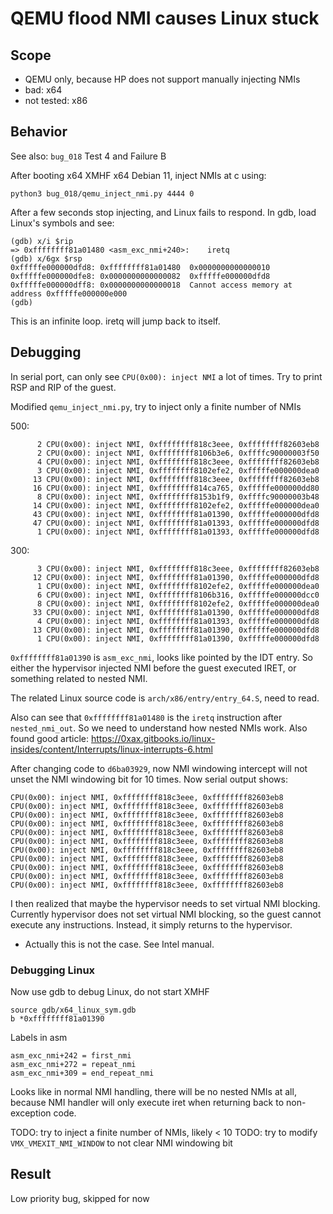# QEMU flood NMI causes Linux stuck

## Scope
* QEMU only, because HP does not support manually injecting NMIs
* bad: x64
* not tested: x86

## Behavior
See also: `bug_018` Test 4 and Failure B

After booting x64 XMHF x64 Debian 11, inject NMIs at c using:
```
python3 bug_018/qemu_inject_nmi.py 4444 0
```

After a few seconds stop injecting, and Linux fails to respond. In gdb, load
Linux's symbols and see:
```
(gdb) x/i $rip
=> 0xffffffff81a01480 <asm_exc_nmi+240>:	iretq  
(gdb) x/6gx $rsp
0xfffffe000000dfd8:	0xffffffff81a01480	0x0000000000000010
0xfffffe000000dfe8:	0x0000000000000082	0xfffffe000000dfd8
0xfffffe000000dff8:	0x0000000000000018	Cannot access memory at address 0xfffffe000000e000
(gdb) 
```

This is an infinite loop. iretq will jump back to itself.

## Debugging

In serial port, can only see `CPU(0x00): inject NMI` a lot of times. Try to
print RSP and RIP of the guest.

Modified `qemu_inject_nmi.py`, try to inject only a finite number of NMIs

500:
```
      2 CPU(0x00): inject NMI, 0xffffffff818c3eee, 0xffffffff82603eb8
      2 CPU(0x00): inject NMI, 0xffffffff8106b3e6, 0xffffc90000003f50
      4 CPU(0x00): inject NMI, 0xffffffff818c3eee, 0xffffffff82603eb8
      3 CPU(0x00): inject NMI, 0xffffffff8102efe2, 0xfffffe000000dea0
     13 CPU(0x00): inject NMI, 0xffffffff818c3eee, 0xffffffff82603eb8
     16 CPU(0x00): inject NMI, 0xffffffff814ca765, 0xfffffe000000dd80
      8 CPU(0x00): inject NMI, 0xffffffff8153b1f9, 0xffffc90000003b48
     14 CPU(0x00): inject NMI, 0xffffffff8102efe2, 0xfffffe000000dea0
     43 CPU(0x00): inject NMI, 0xffffffff81a01390, 0xfffffe000000dfd8
     47 CPU(0x00): inject NMI, 0xffffffff81a01393, 0xfffffe000000dfd8
      1 CPU(0x00): inject NMI, 0xffffffff81a01393, 0xfffffe000000dfd8
```

300:
```
      3 CPU(0x00): inject NMI, 0xffffffff818c3eee, 0xffffffff82603eb8
     12 CPU(0x00): inject NMI, 0xffffffff81a01390, 0xfffffe000000dfd8
      1 CPU(0x00): inject NMI, 0xffffffff8102efe2, 0xfffffe000000dea0
      6 CPU(0x00): inject NMI, 0xffffffff8106b316, 0xfffffe000000dcc0
      8 CPU(0x00): inject NMI, 0xffffffff8102efe2, 0xfffffe000000dea0
     33 CPU(0x00): inject NMI, 0xffffffff81a01390, 0xfffffe000000dfd8
      4 CPU(0x00): inject NMI, 0xffffffff81a01393, 0xfffffe000000dfd8
     13 CPU(0x00): inject NMI, 0xffffffff81a01390, 0xfffffe000000dfd8
      1 CPU(0x00): inject NMI, 0xffffffff81a01390, 0xfffffe000000dfd8
```

`0xffffffff81a01390` is `asm_exc_nmi`, looks like pointed by the IDT entry. So
either the hypervisor injected NMI before the guest executed IRET, or something
related to nested NMI.

The related Linux source code is `arch/x86/entry/entry_64.S`, need to read.

Also can see that `0xffffffff81a01480` is the `iretq` instruction after
`nested_nmi_out`. So we need to understand how nested NMIs work. Also found
good article:
<https://0xax.gitbooks.io/linux-insides/content/Interrupts/linux-interrupts-6.html>

After changing code to `d6ba03929`, now NMI windowing intercept will not unset
the NMI windowing bit for 10 times. Now serial output shows:
```
CPU(0x00): inject NMI, 0xffffffff818c3eee, 0xffffffff82603eb8
CPU(0x00): inject NMI, 0xffffffff818c3eee, 0xffffffff82603eb8
CPU(0x00): inject NMI, 0xffffffff818c3eee, 0xffffffff82603eb8
CPU(0x00): inject NMI, 0xffffffff818c3eee, 0xffffffff82603eb8
CPU(0x00): inject NMI, 0xffffffff818c3eee, 0xffffffff82603eb8
CPU(0x00): inject NMI, 0xffffffff818c3eee, 0xffffffff82603eb8
CPU(0x00): inject NMI, 0xffffffff818c3eee, 0xffffffff82603eb8
CPU(0x00): inject NMI, 0xffffffff818c3eee, 0xffffffff82603eb8
CPU(0x00): inject NMI, 0xffffffff818c3eee, 0xffffffff82603eb8
CPU(0x00): inject NMI, 0xffffffff818c3eee, 0xffffffff82603eb8
CPU(0x00): inject NMI, 0xffffffff818c3eee, 0xffffffff82603eb8
```

I then realized that maybe the hypervisor needs to set virtual NMI blocking.
Currently hypervisor does not set virtual NMI blocking, so the guest cannot
execute any instructions. Instead, it simply returns to the hypervisor.
* Actually this is not the case. See Intel manual.

### Debugging Linux

Now use gdb to debug Linux, do not start XMHF

```
source gdb/x64_linux_sym.gdb
b *0xffffffff81a01390
```

Labels in asm
```
asm_exc_nmi+242 = first_nmi
asm_exc_nmi+272 = repeat_nmi
asm_exc_nmi+309 = end_repeat_nmi
```

Looks like in normal NMI handling, there will be no nested NMIs at all, because
NMI handler will only execute iret when returning back to non-exception code.

TODO: try to inject a finite number of NMIs, likely < 10
TODO: try to modify `VMX_VMEXIT_NMI_WINDOW` to not clear NMI windowing bit

## Result

Low priority bug, skipped for now

